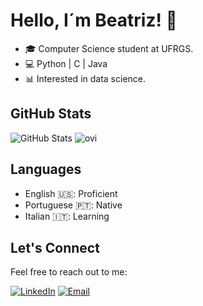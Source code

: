 # Hello, I´m Beatriz! 👋

- 🎓 Computer Science student at UFRGS.
- 💻 Python | C | Java
- 📊 Interested in data science.

## GitHub Stats

![GitHub Stats](https://github-readme-stats.vercel.app/api?username=biasoviero&show_icons=true&count_private=true&theme=dark)
<img src="https://github-readme-stats.vercel.app/api/top-langs?username=biasoviero&show_icons=true&locale=en&layout=compact&theme=dark" alt="ovi" />

## Languages

- English 🇺🇸: Proficient
- Portuguese 🇵🇹: Native
- Italian 🇮🇹: Learning

## Let's Connect

Feel free to reach out to me:

[![LinkedIn](https://img.shields.io/badge/LinkedIn-Beatriz%20Soviero-blue)](https://www.linkedin.com/in/beatriz-forneck-soviero-570b5322b/)
[![Email](https://img.shields.io/badge/Email-biasoviero-red)](mailto:biasoviero@gmail.com)



